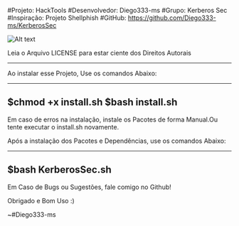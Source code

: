 #Projeto: HackTools
#Desenvolvedor: Diego333-ms
#Grupo: Kerberos Sec
#Inspiração: Projeto Shellphish
#GitHub: https://github.com/Diego333-ms/KerberosSec

![Alt text](/data/data/com.termux/files/home/KerberosSec/scripts/Screenshot_2020-06-27-12-01-18-1.png?raw=true "Imagem")

Leia o Arquivo LICENSE para estar ciente dos Direitos Autorais

------------------------------------------------------

Ao instalar esse Projeto, Use os comandos Abaixo:

---------------------
$chmod +x install.sh
$bash install.sh
---------------------

Em caso de erros na instalação, instale os Pacotes de forma Manual.Ou tente executar o install.sh novamente.

Após a instalação dos Pacotes e Dependências, use os comandos Abaixo:

---------------------
$bash KerberosSec.sh
---------------------

Em Caso de Bugs ou Sugestões, fale comigo no Github!

Obrigado e Bom Uso :)

~#Diego333-ms
